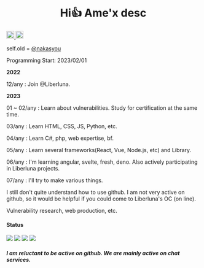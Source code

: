 <h1 align="center"> Hi👍 Ame'x desc</h1>

<p align="left">
  <a href="http://twitter.com/macl2189">
    <img height="20" src="https://img.shields.io/twitter/follow/macl2189?label=Twitter&logo=twitter&style=flat" />
  </a>
  <a href="https://github.com/edamame-x">
    <img height="20" src="https://img.shields.io/github/followers/edamame-x?label=follow&logo=github&style=flat" />
  </a>
</p>

self.old = [@nakasyou](https://github.com/nakasyou)

Programming Start: 2023/02/01

**2022**

12/any : Join @Liberluna.

**2023**

01 ~ 02/any : Learn about vulnerabilities. Study for certification at the same time.

03/any : Learn HTML, CSS, JS, Python, etc.

04/any : Learn C#, php, web expertise, bf.

05/any : Learn several frameworks(React, Vue, Node.js, etc) and Library.

06/any : I'm learning angular, svelte, fresh, deno. Also actively participating in Liberluna projects.

07/any : I'll try to make various things.

I still don't quite understand how to use github.
I am not very active on github, so it would be helpful if you could come to Liberluna's OC (on line).


Vulnerability research, web production, etc.

#### Status
![](http://github-profile-summary-cards.vercel.app/api/cards/most-commit-language?username=EdamAme-x&theme=2077)
![](http://github-profile-summary-cards.vercel.app/api/cards/repos-per-language?username=EdamAme-x&theme=aura_dark)
![](http://github-profile-summary-cards.vercel.app/api/cards/stats?username=EdamAme-x&theme=aura_dark)
![](http://github-profile-summary-cards.vercel.app/api/cards/productive-time?username=EdamAme-x&theme=aura_dark&utcOffset=8)  

##### I am reluctant to be active on github. We are mainly active on chat services.
